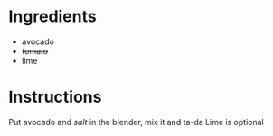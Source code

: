 # Ingredients
- avocado
- ~~tomato~~
- lime

# Instructions
Put avocado and *salt*  in the blender, mix it and ta-da
Lime is optional

